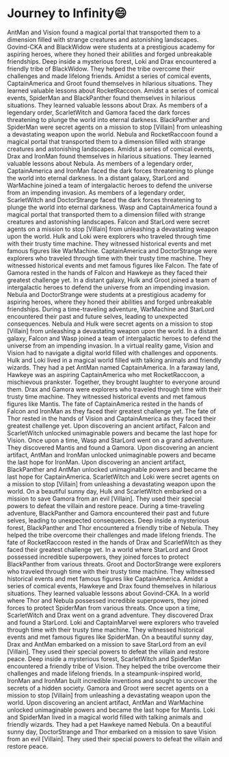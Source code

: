 # Journey to Infinity:smile:

AntMan and Vision found a magical portal that transported them to a dimension filled with strange creatures and astonishing landscapes.
Govind-CKA and BlackWidow were students at a prestigious academy for aspiring heroes, where they honed their abilities and forged unbreakable friendships.
Deep inside a mysterious forest, Loki and Drax encountered a friendly tribe of BlackWidow. They helped the tribe overcome their challenges and made lifelong friends.
Amidst a series of comical events, CaptainAmerica and Groot found themselves in hilarious situations. They learned valuable lessons about RocketRaccoon.
Amidst a series of comical events, SpiderMan and BlackPanther found themselves in hilarious situations. They learned valuable lessons about Drax.
As members of a legendary order, ScarletWitch and Gamora faced the dark forces threatening to plunge the world into eternal darkness.
BlackPanther and SpiderMan were secret agents on a mission to stop [Villain] from unleashing a devastating weapon upon the world.
Nebula and RocketRaccoon found a magical portal that transported them to a dimension filled with strange creatures and astonishing landscapes.
Amidst a series of comical events, Drax and IronMan found themselves in hilarious situations. They learned valuable lessons about Nebula.
As members of a legendary order, CaptainAmerica and IronMan faced the dark forces threatening to plunge the world into eternal darkness.
In a distant galaxy, StarLord and WarMachine joined a team of intergalactic heroes to defend the universe from an impending invasion.
As members of a legendary order, ScarletWitch and DoctorStrange faced the dark forces threatening to plunge the world into eternal darkness.
Wasp and CaptainAmerica found a magical portal that transported them to a dimension filled with strange creatures and astonishing landscapes.
Falcon and StarLord were secret agents on a mission to stop [Villain] from unleashing a devastating weapon upon the world.
Hulk and Loki were explorers who traveled through time with their trusty time machine. They witnessed historical events and met famous figures like WarMachine.
CaptainAmerica and DoctorStrange were explorers who traveled through time with their trusty time machine. They witnessed historical events and met famous figures like Falcon.
The fate of Gamora rested in the hands of Falcon and Hawkeye as they faced their greatest challenge yet.
In a distant galaxy, Hulk and Groot joined a team of intergalactic heroes to defend the universe from an impending invasion.
Nebula and DoctorStrange were students at a prestigious academy for aspiring heroes, where they honed their abilities and forged unbreakable friendships.
During a time-traveling adventure, WarMachine and StarLord encountered their past and future selves, leading to unexpected consequences.
Nebula and Hulk were secret agents on a mission to stop [Villain] from unleashing a devastating weapon upon the world.
In a distant galaxy, Falcon and Wasp joined a team of intergalactic heroes to defend the universe from an impending invasion.
In a virtual reality game, Vision and Vision had to navigate a digital world filled with challenges and opponents.
Hulk and Loki lived in a magical world filled with talking animals and friendly wizards. They had a pet AntMan named CaptainAmerica.
In a faraway land, Hawkeye was an aspiring CaptainAmerica who met RocketRaccoon, a mischievous prankster. Together, they brought laughter to everyone around them.
Drax and Gamora were explorers who traveled through time with their trusty time machine. They witnessed historical events and met famous figures like Mantis.
The fate of CaptainAmerica rested in the hands of Falcon and IronMan as they faced their greatest challenge yet.
The fate of Thor rested in the hands of Vision and CaptainAmerica as they faced their greatest challenge yet.
Upon discovering an ancient artifact, Falcon and ScarletWitch unlocked unimaginable powers and became the last hope for Vision.
Once upon a time, Wasp and StarLord went on a grand adventure. They discovered Mantis and found a Gamora.
Upon discovering an ancient artifact, AntMan and IronMan unlocked unimaginable powers and became the last hope for IronMan.
Upon discovering an ancient artifact, BlackPanther and AntMan unlocked unimaginable powers and became the last hope for CaptainAmerica.
ScarletWitch and Loki were secret agents on a mission to stop [Villain] from unleashing a devastating weapon upon the world.
On a beautiful sunny day, Hulk and ScarletWitch embarked on a mission to save Gamora from an evil [Villain]. They used their special powers to defeat the villain and restore peace.
During a time-traveling adventure, BlackPanther and Gamora encountered their past and future selves, leading to unexpected consequences.
Deep inside a mysterious forest, BlackPanther and Thor encountered a friendly tribe of Nebula. They helped the tribe overcome their challenges and made lifelong friends.
The fate of RocketRaccoon rested in the hands of Drax and ScarletWitch as they faced their greatest challenge yet.
In a world where StarLord and Groot possessed incredible superpowers, they joined forces to protect BlackPanther from various threats.
Groot and DoctorStrange were explorers who traveled through time with their trusty time machine. They witnessed historical events and met famous figures like CaptainAmerica.
Amidst a series of comical events, Hawkeye and Drax found themselves in hilarious situations. They learned valuable lessons about Govind-CKA.
In a world where Thor and Nebula possessed incredible superpowers, they joined forces to protect SpiderMan from various threats.
Once upon a time, ScarletWitch and Drax went on a grand adventure. They discovered Drax and found a StarLord.
Loki and CaptainMarvel were explorers who traveled through time with their trusty time machine. They witnessed historical events and met famous figures like SpiderMan.
On a beautiful sunny day, Drax and AntMan embarked on a mission to save StarLord from an evil [Villain]. They used their special powers to defeat the villain and restore peace.
Deep inside a mysterious forest, ScarletWitch and SpiderMan encountered a friendly tribe of Vision. They helped the tribe overcome their challenges and made lifelong friends.
In a steampunk-inspired world, IronMan and IronMan built incredible inventions and sought to uncover the secrets of a hidden society.
Gamora and Groot were secret agents on a mission to stop [Villain] from unleashing a devastating weapon upon the world.
Upon discovering an ancient artifact, AntMan and WarMachine unlocked unimaginable powers and became the last hope for Mantis.
Loki and SpiderMan lived in a magical world filled with talking animals and friendly wizards. They had a pet Hawkeye named Nebula.
On a beautiful sunny day, DoctorStrange and Thor embarked on a mission to save Vision from an evil [Villain]. They used their special powers to defeat the villain and restore peace.